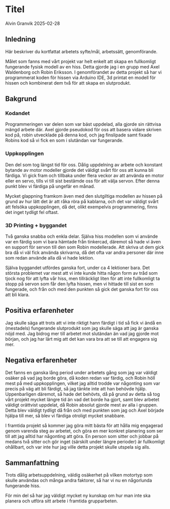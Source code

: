 # Titel

Alvin Granvik 2025-02-28

## Inledning

Här beskriver du kortfattat arbetets syfte/mål, arbetssätt, genomförande.

Målet som fanns med vårt projekt var helt enkelt att skapa en fullkomligt fungerande fysisk modell av en hiss. Detta gjorde jag i en grupp med Axel Waldenborg och Robin Eriksson. I genomförandet av detta projekt så har vi programmerat koden för hissen via Arduino IDE, 3d printat en modell för hissen och kombinerat dem två för att skapa en slutprodukt.

## Bakgrund

### Kodandet
Programmeringen var delen som var bäst uppdelad, alla gjorde sin rättvisa mängd arbete där. Axel gjorde pseudokod för oss att basera vidare skriven kod på, robin utvecklade på denna kod, och jag finslipade samt fixade Robins kod så vi fick en som i slutändan var fungerande.

### Uppkopplingen
Den del som tog längst tid för oss. Dålig uppdelning av arbete och konstant bytande av motor modeller gjorde det väldigt svårt för oss att kunna bli färdiga. Vi gick fram och tillbaka under flera veckor av att använda en motor eller en servo, tills vi till sist bestämde oss för att välja servon. Efter denna punkt blev vi färdiga på ungefär en månad.

Mycket glappning framkom även med den slutgiltiga modellen av hissen på grund av hur lätt det är att råka röra på kablarna, och det var väldigt svårt att felsöka uppkopplingen, då det, olikt exempelvis programmering, finns det inget tydligt fel oftast.

### 3D Printing + byggandet
Två ganska snabba och enkla delar. Själva hiss modellen som vi använde var en färdig som vi bara hämtade från tinkercad, däremot så hade vi även en support för servon till den som Robin modellerade. Att skriva ut dem gick bra då vi väl fick använda skrivarna, då det ofta var andra personer där inne som redan använde alla då vi hade lektion.

Själva byggandet utfördes ganska fort, under ca 4 lektioner bara. Det största problemet var mest att vi inte kunde hitta någon form av tråd som tjock nog för att lyfta vår hiss, men tillräckligt liten för att inte fullkomligt ta stopp på servon som får den lyfta hissen, men vi hittade till sist en som fungerade, och från och med den punkten så gick det ganska fort för oss att bli klara.

## Positiva erfarenheter
Jag skulle säga att trots att vi inte riktigt hann färdigt i tid så fick vi ändå en (mestadels) fungerande slutprodukt som jag skulle säga att jag är ganska nöjd med. Jag bidrog mer till arbetet mot slutändan än vad jag gjorde mot början, och jag har lärt mig att det kan vara bra att se till att engagera sig mer.

## Negativa erfarenheter
Det fanns en ganska lång period under arbetets gång som jag var väldigt osäker på vad jag borde göra, då koden redan var färdig, och Robin höll mest på med uppkopplingen, vilket jag alltid trodde var någonting som var precis på väg att bli färdigt, så jag tänkte inte att han behövde hjälp. Uppenbarligen däremot, så hade det behövts, då på grund av detta så tog vårt projekt mycket längre tid än vad det borde ha gjort, samt blev arbetet väldigt orättvist uppdelat, då Robin absolut gjorde mest av alla i gruppen. Detta blev väldigt tydligt då från och med punkten som jag och Axel började hjälpa till mer, så blev vi färdiga otroligt mycket snabbare.

I framtida projekt så kommer jag göra mitt bästa för att hålla mig engagerad genom varenda steg av arbetet, och göra en mer konkret planering som ser till att jag alltid har någonting att göra. En person som sitter och jobbar på medans två sitter och gör inget (särskilt under längre perioder) är fullkomligt ohållbart, och var inte hur jag ville detta projekt skulle utspela sig alls.

## Sammanfattning
Trots dålig arbetsuppdelning, väldig osäkerhet på vilken motortyp som skulle användas och många andra faktorer, så har vi nu en någorlunda fungerande hiss.

För min del så har jag väldigt mycket ny kunskap om hur man inte ska planera och utföra sitt arbete i framtida grupparbeten.